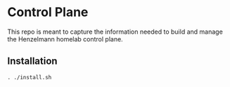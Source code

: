 # Control Plane
This repo is meant to capture the information needed to build and manage the Henzelmann homelab control plane.

## Installation
```
. ./install.sh
```
